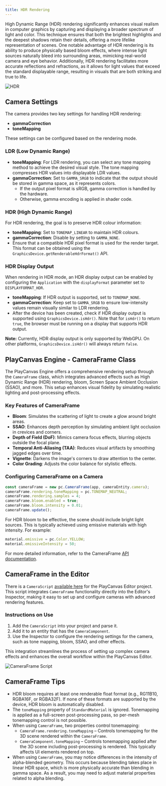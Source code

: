 ```yaml
---
title: HDR Rendering
---
```


High Dynamic Range (HDR) rendering significantly enhances visual realism in computer graphics by capturing and displaying a broader spectrum of light and color. This technique ensures that both the brightest highlights and the deepest shadows retain their details, offering a more lifelike representation of scenes. One notable advantage of HDR rendering is its ability to produce physically based bloom effects, where intense light sources naturally bleed into surrounding areas, mimicking real-world camera and eye behavior. Additionally, HDR rendering facilitates more accurate reflections and refractions, as it allows for light values that exceed the standard displayable range, resulting in visuals that are both striking and true to life.

![HDR](/img/user-manual/graphics/linear-workflow/hdr.webp)

## Camera Settings

The camera provides two key settings for handling HDR rendering:

- **gammaCorrection**
- **toneMapping**

These settings can be configured based on the rendering mode.

### LDR (Low Dynamic Range)

- **toneMapping**: For LDR rendering, you can select any tone mapping method to achieve the desired visual style. The tone mapping compresses HDR values into displayable LDR values.
- **gammaCorrection**: Set to `GAMMA_SRGB` to indicate that the output should be stored in gamma space, as it represents colors.
  - If the output pixel format is sRGB, gamma correction is handled by the hardware.
  - Otherwise, gamma encoding is applied in shader code.

### HDR (High Dynamic Range)

For HDR rendering, the goal is to preserve HDR colour information:

- **toneMapping**: Set to `TONEMAP_LINEAR` to maintain HDR colours.
- **gammaCorrection**: Disable by setting to `GAMMA_NONE`.
- Ensure that a compatible HDR pixel format is used for the render target. This format can be obtained using the `GraphicsDevice.getRenderableHdrFormat()` API.

### HDR Display Output

When rendering in HDR mode, an HDR display output can be enabled by configuring the `Application` with the `displayFormat` parameter set to `DISPLAYFORMAT_HDR`.

- **toneMapping**: If HDR output is supported, set to `TONEMAP_NONE`.
- **gammaCorrection**: Keep set to `GAMMA_SRGB` to ensure low-intensity values remain visually similar to LDR rendering.
- After the device has been created, check if HDR display output is supported using `GraphicsDevice.isHdr()`. Note that for `isHdr()` to return `true`, the browser must be running on a display that supports HDR output.

**Note:** Currently, HDR display output is only supported by WebGPU. On other platforms, `GraphicsDevice.isHdr()` will always return `false`.

## PlayCanvas Engine - CameraFrame Class

The PlayCanvas Engine offers a comprehensive rendering setup through the `CameraFrame` class, which integrates advanced effects such as High Dynamic Range (HDR) rendering, bloom, Screen Space Ambient Occlusion (SSAO), and more. This setup enhances visual fidelity by simulating realistic lighting and post-processing effects.

### Key Features of CameraFrame

- **Bloom**: Simulates the scattering of light to create a glow around bright areas.
- **SSAO**: Enhances depth perception by simulating ambient light occlusion in crevices and corners.
- **Depth of Field (DoF)**: Mimics camera focus effects, blurring objects outside the focal plane.
- **Temporal Anti-Aliasing (TAA)**: Reduces visual artifacts by smoothing jagged edges over time.
- **Vignette**: Darkens the image's corners to draw attention to the center.
- **Color Grading**: Adjusts the color balance for stylistic effects.

### Configuring CameraFrame on a Camera

```javascript
const cameraFrame = new pc.CameraFrame(app, cameraEntity.camera);
cameraFrame.rendering.toneMapping = pc.TONEMAP_NEUTRAL;
cameraFrame.rendering.samples = 4;
cameraFrame.bloom.enabled = true;
cameraFrame.bloom.intensity = 0.01;
cameraFrame.update();
```

For HDR bloom to be effective, the scene should include bright light sources. This is typically achieved using emissive materials with high intensity. For example:

```javascript
material.emissive = pc.Color.YELLOW;
material.emissiveIntensity = 50;
```

For more detailed information, refer to the CameraFrame [API documentation](https://api.playcanvas.com/engine/classes/CameraFrame.html).

## CameraFrame in the Editor

There is a `CameraScript` [available here](https://github.com/playcanvas/engine/blob/main/scripts/esm/camera-frame.mjs) for the PlayCanvas Editor project. This script integrates `CameraFrame` functionality directly into the Editor's Inspector, making it easy to set up and configure cameras with advanced rendering features.

### Instructions on Use

1. Add the `CameraScript` into your project and parse it.
2. Add it to an entity that has the `CameraComponent`.
3. Use the Inspector to configure the rendering settings for the camera, such as tone mapping, bloom, SSAO, and other effects.

This integration streamlines the process of setting up complex camera effects and enhances the overall workflow within the PlayCanvas Editor.

![CameraFrame Script](/img/user-manual/graphics/linear-workflow/camera-frame.png)

## CameraFrame Tips

- HDR bloom requires at least one renderable float format (e.g., RG11B10, RGBA16F, or RGBA32F). If none of these formats are supported by the device, HDR bloom is automatically disabled.
- The `toneMapping` property of `StandardMaterial` is ignored. Tonemapping is applied as a full-screen post-processing pass, so per-mesh tonemapping control is not possible.
- When using `CameraFrame`, two properties control tonemapping:
  - `CameraFrame.rendering.toneMapping` – Controls tonemapping for the 3D scene rendered within the `CameraFrame`.
  - `CameraComponent.toneMapping` – Controls tonemapping applied after the 3D scene including post-processing is rendered. This typically affects UI elements rendered on top.
- When using `CameraFrame`, you may notice differences in the intensity of alpha-blended geometry. This occurs because blending takes place in linear HDR space, which is more physically accurate than blending in gamma space. As a result, you may need to adjust material properties related to alpha blending.
